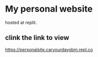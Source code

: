 # My personal website
hosted at replit.
## clink the link to view

https://personalsite.caryourdaysbm.repl.co
